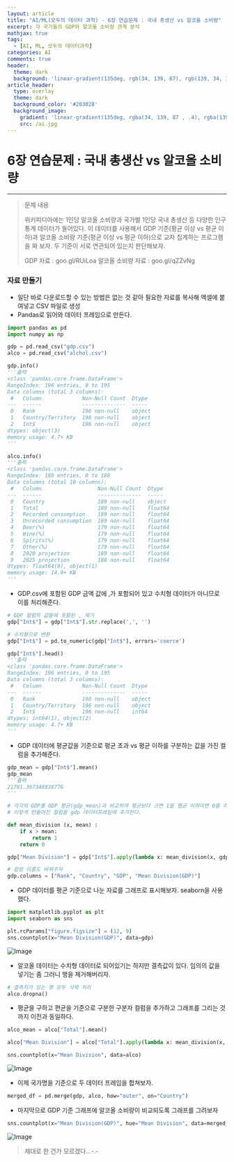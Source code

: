 ```yaml
---
layout: article
title: "AI/ML(모두의 데이터 과학) - 6장 연습문제 : 국내 총생산 vs 알코올 소비량"
excerpt: 각 국가들의 GDP와 알코올 소비량 관계 분석
mathjax: true
tags:
  - [AI, ML, 모두의 데이터과학]
categories: AI
comments: true
header:
  theme: dark
  background: 'linear-gradient(135deg, rgb(34, 139, 87), rgb(139, 34, 139))'
article_header:
  type: overlay
  theme: dark
  background_color: '#203028'
  background_image:
    gradient: 'linear-gradient(135deg, rgba(34, 139, 87 , .4), rgba(139, 34, 139, .4))'
    src: /ai.jpg
---
```


# 6장 연습문제 : 국내 총생산 vs 알코올 소비량

---

> 문제 내용
>
> 위키피디아에는 1인당 알코올 소비량과 국가별 1인당 국내 총생산 등 다양한 인구통계 데이터가 들어있다. 이 데이터를 사용해서 GDP 기준(평균 이상 vs 평균 이하)과 알코올 소비량 기준(평균 이상 vs 평균 이하)으로 교차 집계하는 프로그램을 짜 보자. 두 기준이 서로 연관되어 있는지 판단해보자.
>
> GDP 자료 : goo.gl/RUiLoa
> 알코올 소비량 자료 : goo.gl/qZZvNg

### 자료 만들기

- 일단 바로 다운로드할 수 있는 방법은 없는 것 같아 필요한 자료를 복사해 엑셀에 붙여넣고 CSV 파일로 생성
- Pandas로 읽어와 데이터 프레임으로 만든다.

``` python
import pandas as pd
import numpy as np

gdp = pd.read_csv("gdp.csv")
alco = pd.read_csv("alchol.csv")

gdp.info()
'''출력
<class 'pandas.core.frame.DataFrame'>
RangeIndex: 196 entries, 0 to 195
Data columns (total 3 columns):
 #   Column             Non-Null Count  Dtype
---  ------             --------------  -----
 0   Rank               196 non-null    object
 1   Country/Territory  196 non-null    object
 2   Int$               196 non-null    object
dtypes: object(3)
memory usage: 4.7+ KB
'''

alco.info()
'''출력
<class 'pandas.core.frame.DataFrame'>
RangeIndex: 189 entries, 0 to 188
Data columns (total 10 columns):
 #   Column                  Non-Null Count  Dtype
---  ------                  --------------  -----
 0   Country                 189 non-null    object
 1   Total                   189 non-null    float64
 2   Recorded consumption    189 non-null    float64
 3   Unrecorded consumption  189 non-null    float64
 4   Beer(%)                 179 non-null    float64
 5   Wine(%)                 179 non-null    float64
 6   Spirits(%)              179 non-null    float64
 7   Other(%)                179 non-null    float64
 8   2020 projection         189 non-null    float64
 9   2025 projection         188 non-null    float64
dtypes: float64(9), object(1)
memory usage: 14.9+ KB
'''
```

- GDP.csv에 포함된 GDP 금액 값에 ,가 포함되어 있고 수치형 데이터가 아니므로 이를 처리해준다.

``` python
# GDP 컬럼의 값들에 포함된 , 제거
gdp["Int$"] = gdp["Int$"].str.replace(',', '')

# 수치형으로 변환
gdp["Int$"] = pd.to_numeric(gdp["Int$"], errors='coerce')

gdp["Int$"].head()
'''출력
<class 'pandas.core.frame.DataFrame'>
RangeIndex: 196 entries, 0 to 195
Data columns (total 3 columns):
 #   Column             Non-Null Count  Dtype
---  ------             --------------  -----
 0   Rank               196 non-null    object
 1   Country/Territory  196 non-null    object
 2   Int$               196 non-null    int64
dtypes: int64(1), object(2)
memory usage: 4.7+ KB
'''
```

- GDP 데이터에 평균값을 기준으로 평균 초과 vs 평균 이하를 구분하는 값을 가진 컬럼을 추가해준다.

``` python
gdp_mean = gdp["Int$"].mean()
gdp_mean
'''출력
21701.367346938776
'''

# 각각의 GDP를 GDP 평균(gdp_mean)과 비교하여 평균보다 크면 1을 평균 이하이면 0을 리턴한다.
# 이렇게 만들어진 컬럼을 gdp 데이터프레임에 추가한다.

def mean_division (x, mean) :
    if x > mean:
        return 1
    return 0

gdp["Mean Division"] = gdp["Int$"].apply(lambda x: mean_division(x, gdp_mean))

# 컬럼 이름도 바꿔주자
gdp.columns = ["Rank", "Country", "GDP", "Mean Division(GDP)"]
```

- GDP 데이터를 평균 기준으로 나눈 자료를 그래프로 표시해보자. seaborn을 사용했다.

``` python
import matplotlib.pyplot as plt
import seaborn as sns

plt.rcParams["figure.figsize"] = (12, 9)
sns.countplot(x="Mean Division(GDP)", data=gdp)
```


![Image](https://raw.githubusercontent.com/mazdah/mazdah.github.io/master/_posts/AI/images/gdp.png)


- 알코올 데이터는 수치형 데이터로 되어있기는 하지만 결측값이 있다. 임의의 값을 넣기는 좀 그러니 행을 제거해버리자.

``` python
# 결측치가 있는 행 모두 삭제 처리
alco.dropna()
```

- 평균을 구하고 편균을 기준으로 구분한 구분자 컬럼을 추가하고 그래프를 그리는 것 까지 이전과 동일하다.

``` python
alco_mean = alco["Total"].mean()

alco["Mean Division"] = alco["Total"].apply(lambda x: mean_division(x, alco_mean))

sns.countplot(x="Mean Division", data=alco)
```

![Image](https://raw.githubusercontent.com/mazdah/mazdah.github.io/master/_posts/AI/images/alchol.png)

- 이제 국가명을 기준으로 두 데이터 프레임을 합쳐보자.

``` python
merged_df = pd.merge(gdp, alco, how="outer", on="Country")
```

- 마지막으로 GDP 기준 그래프에 알코올 소비량이 비교되도록 그래프를 그려보자

``` python
sns.countplot(x="Mean Division(GDP)", hue="Mean Division", data=merged_df)
```

![Image](https://raw.githubusercontent.com/mazdah/mazdah.github.io/master/_posts/AI/images/gdp_alchol.png)

> 제대로 한 건가 모르겠다…-.-
